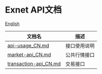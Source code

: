 
# Exnet API文档

[English](./README.md)

文档名 | 描述
------------ | ------------ 
[api-usage_CN.md](./api-usage_CN.md) | 接口使用说明
[market-api_CN.md](./market-api_CN.md) | 公共行情接口
[transaction-api_CN.md](./transaction-api_CN.md) | 交易接口
